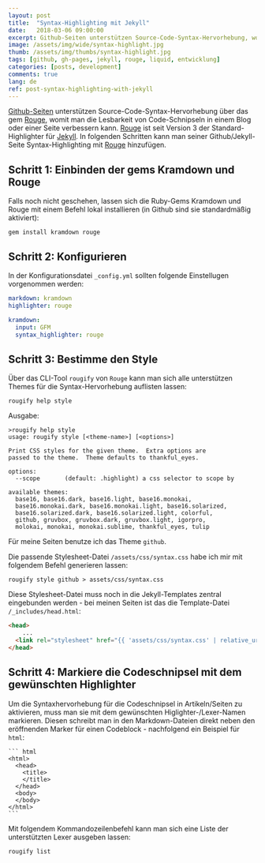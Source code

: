 ```yaml
---
layout: post
title:  "Syntax-Highlighting mit Jekyll"
date:   2018-03-06 09:00:00
excerpt: Github-Seiten unterstützen Source-Code-Syntax-Hervorhebung, womit man die Lesbarkeit von Code-Schnipseln in einem Blog oder einer Seite verbessern kann. Der Artikel erklärt, wie man diese aktiviert. 
image: /assets/img/wide/syntax-highlight.jpg
thumb: /assets/img/thumbs/syntax-highlight.jpg
tags: [github, gh-pages, jekyll, rouge, liquid, entwicklung]
categories: [posts, development]
comments: true
lang: de
ref: post-syntax-highlighting-with-jekyll
---
```


[Github-Seiten](https://pages.github.com/) unterstützen Source-Code-Syntax-Hervorhebung über das gem 
[Rouge](https://github.com/jneen/rouge), womit man die Lesbarkeit von Code-Schnipseln in einem Blog oder einer Seite verbessern kann.
[Rouge](https://github.com/jneen/rouge) ist seit Version 3 der Standard-Highlighter für [Jekyll](https://jekyllrb.com/). In folgenden Schritten kann man seiner Github/Jekyll-Seite Syntax-Highlighting mit [Rouge](https://github.com/jneen/rouge) hinzufügen.

## Schritt 1: Einbinden der gems Kramdown und Rouge

Falls noch nicht geschehen, lassen sich die Ruby-Gems Kramdown und Rouge mit einem Befehl lokal installieren (in Github sind sie standardmäßig aktiviert):

``` shell
gem install kramdown rouge
```

## Schritt 2: Konfigurieren

In der Konfigurationsdatei `_config.yml` sollten folgende Einstellugen vorgenommen werden:

``` yaml
markdown: kramdown
highlighter: rouge

kramdown:
  input: GFM
  syntax_highlighter: rouge
```

## Schritt 3: Bestimme den Style

Über das CLI-Tool `rougify` von `Rouge` kann man sich alle unterstützen Themes für die Syntax-Hervorhebung auflisten lassen:

``` shell
rougify help style
``` 

Ausgabe:

``` shell
>rougify help style
usage: rougify style [<theme-name>] [<options>]

Print CSS styles for the given theme.  Extra options are
passed to the theme.  Theme defaults to thankful_eyes.

options:
  --scope       (default: .highlight) a css selector to scope by

available themes:
  base16, base16.dark, base16.light, base16.monokai, 
  base16.monokai.dark, base16.monokai.light, base16.solarized, 
  base16.solarized.dark, base16.solarized.light, colorful, 
  github, gruvbox, gruvbox.dark, gruvbox.light, igorpro, 
  molokai, monokai, monokai.sublime, thankful_eyes, tulip
```

Für meine Seiten benutze ich das Theme `github`. 

Die passende Stylesheet-Datei `/assets/css/syntax.css` habe ich mir mit folgendem Befehl generieren lassen:

``` shell
rougify style github > assets/css/syntax.css
```

Diese Stylesheet-Datei muss noch in die Jekyll-Templates zentral eingebunden werden - bei meinen Seiten ist das die Template-Datei `/_includes/head.html`:

``` html
<head>
    ...
  <link rel="stylesheet" href="{{ 'assets/css/syntax.css' | relative_url }}" />
</head>

```

## Schritt 4: Markiere die Codeschnipsel mit dem gewünschten Highlighter

Um die Syntaxhervorhebung für die Codeschnipsel in Artikeln/Seiten zu aktivieren, muss man sie mit dem gewünschten Higlighter-/Lexer-Namen markieren. Diesen schreibt man in den Markdown-Dateien direkt neben den eröffnenden Marker für einen Codeblock - nachfolgend ein Beispiel für `html`:

    ``` html
    <html>
      <head>
		<title>
		</title>
      </head>
      <body>
      </body>
    </html>
    ```

Mit folgendem Kommandozeilenbefehl kann man sich eine Liste der unterstützten Lexer ausgeben lassen:

``` shell
rougify list
```
